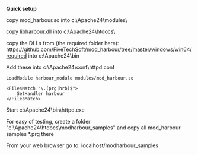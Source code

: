 **Quick setup**

copy mod_harbour.so into c:\Apache24\modules\

copy libharbour.dll into c:\Apache24\htdocs\

copy the DLLs from (the required folder here): https://github.com/FiveTechSoft/mod_harbour/tree/master/windows/win64/required into c:\Apache24\bin

Add these into c:\Apache24\conf\httpd.conf

```
LoadModule harbour_module modules/mod_harbour.so

<FilesMatch "\.(prg|hrb)$">
    SetHandler harbour
</FilesMatch>
```

Start c:\Apache24\bin\httpd.exe

For easy of testing, create a folder "c:\Apache24\htdocs\modharbour_samples\" and copy all mod_harbour samples *.prg there

From your web browser go to: localhost/modharbour_samples
